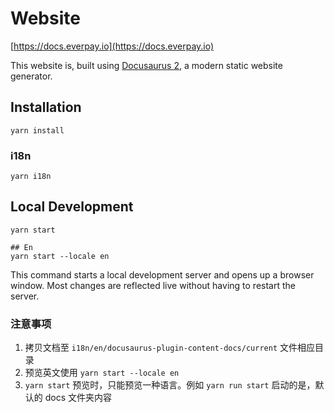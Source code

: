 # Website

[https://docs.everpay.io](https://docs.everpay.io)

This website is, built using [Docusaurus 2](https://docusaurus.io/), a modern static website generator.

## Installation

```console
yarn install
```

### i18n
```console
yarn i18n
```

## Local Development

```console
yarn start

## En
yarn start --locale en
```

This command starts a local development server and opens up a browser window. Most changes are reflected live without having to restart the server.

### 注意事项
1. 拷贝文档至 `i18n/en/docusaurus-plugin-content-docs/current` 文件相应目录
2. 预览英文使用 `yarn start --locale en`
3. `yarn start` 预览时，只能预览一种语言。例如 `yarn run start` 启动的是，默认的 docs 文件夹内容